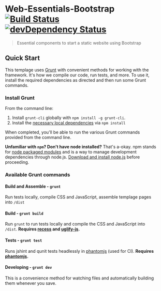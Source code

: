 # Web-Essentials-Bootstrap [![Build Status](https://travis-ci.org/ssiops/we-bs)](https://travis-ci.org/ssiops/we-bs) [![devDependency Status](https://david-dm.org/ssiops/we-bs/dev-status.png)](https://david-dm.org/ssiops/we-bs#info=devDependencies)

> Essential components to start a static website using Bootstrap

## Quick Start

This templage uses [Grunt](http://gruntjs.com/) with convenient methods for working with the framework. It's how we compile our code, run tests, and more. To use it, install the required dependencies as directed and then run some Grunt commands.

### Install Grunt

From the command line:

1. Install `grunt-cli` globally with `npm install -g grunt-cli`.
2. Install the [necessary local dependencies](package.json) via `npm install`

When completed, you'll be able to run the various Grunt commands provided from the command line.

**Unfamiliar with `npm`? Don't have node installed?** That's a-okay. npm stands for [node packaged modules](http://npmjs.org/) and is a way to manage development dependencies through node.js. [Download and install node.js](http://nodejs.org/download/) before proceeding.

### Available Grunt commands

#### Build and Assemble - `grunt`
Run tests locally, compile CSS and JavaScript, assemble templage pages into `/dist`

#### Build - `grunt build`
Run `grunt` to run tests locally and compile the CSS and JavaScript into `/dist`. **Requires [recess](https://github.com/twitter/recess) and [uglify-js](https://github.com/mishoo/UglifyJS).**

#### Tests - `grunt test`
Runs jshint and qunit tests headlessly in [phantomjs](https://github.com/ariya/phantomjs/) (used for CI). **Requires [phantomjs](https://github.com/ariya/phantomjs/).**

#### Developing - `grunt dev`
This is a convenience method for watching files and automatically building them whenever you save.
